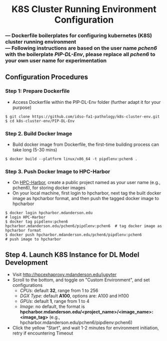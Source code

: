 <h1 align="center">
  K8S Cluster Running Environment Configuration
</h1>

<h3 align="left">
  &mdash; Dockerfile boilerplates for configuring kubernetes (K8S) cluster running environment <br>
  &mdash; Following instructions are based on the user name <strong><i>pchen6</i></strong> with the boilerplate <strong><i>PIP-DL-Env</i></strong>, please replace all <strong><i>pchen6</i></strong> to your own user name for experimentation 
</h3>


## Configuration Procedures
### Step 1: Prepare Dockerfile
* Access Dockerfile within the PIP-DL-Env folder (further adapt it for your purpose)
```
$ git clone https://github.com/idso-fa1-pathology/k8s-cluster-env.git
$ cd k8s-cluster-env/PIP-DL-Env
```

### Step 2. Build Docker Image
* Build docker image from Dockerfile, the first-time building process can take long (5-30 mins)
```
$ docker build --platform linux/x86_64 -t pipdlenv:pchen6 . 
```

### Step 3. Push Docker Image to HPC-Harbor
* On [HPC-Harbor](https://hpcharbor.mdanderson.edu), create a public project named as your user name (e.g., pchen6), for storing docker images
* On your local machine, first login to hpcharbor, next tag the built docker image as hpcharbor format, and then push the tagged docker image to hpcharbor
```
$ docker login hpcharbor.mdanderson.edu                                       # login HPC-Harbor
$ docker tag pipdlenv:pchen6 hpcharbor.mdanderson.edu/pchen6/pipdlenv:pchen6  # tag docker image as hpcharbor format
$ docker push hpcharbor.mdanderson.edu/pchen6/pipdlenv:pchen6                 # push image to hpcharbor
```

## Step 4. Launch K8S Instance for DL Model Development
* Visit http://hpcexhaproxy.mdanderson.edu/jupyter
* Scroll to the bottom, and toggle on "Custom Environment", and set configurations
    - _CPUs_: default **32**, range from 1 to 256
    - _DGX Type_: default **A100**, options are: A100 and H100
    - _GPUs_: default **1**, range from 1 to 4
    - _Image_: no default, the format is **hpcharbor.mdanderson.edu/<project_name>/<image_name>:<image_tag>** (e.g., hpcharbor.mdanderson.edu/pchen6/pipdlenv:pchen6)
* Click the yellow "Start", and wait 1-2 minutes for environment initiation, retry if encountering Timeout 
